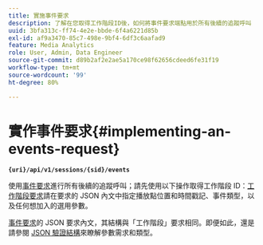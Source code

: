 ```yaml
---
title: 實施事件要求
description: 了解在您取得工作階段ID後，如何將事件要求端點用於所有後續的追蹤呼叫
uuid: 3bfa313c-ff74-4e2e-bbde-6f4a6221d85b
exl-id: af9a3470-85c7-498e-9bf4-6df3c6aafad9
feature: Media Analytics
role: User, Admin, Data Engineer
source-git-commit: d89b2af2e2ae5a170ce98f62656cdeed6fe31f19
workflow-type: tm+mt
source-wordcount: '99'
ht-degree: 80%

---
```


# 實作事件要求{#implementing-an-events-request}

**`{uri}/api/v1/sessions/{sid}/events`**

使用[事件要求](/help/media-collection-api/mc-api-ref/mc-api-events-req.md)進行所有後續的追蹤呼叫；請先使用以下操作取得工作階段 ID：[工作階段要求](/help/media-collection-api/mc-api-ref/mc-api-sessions-req.md)請在要求的 JSON 內文中指定播放點位置和時間戳記、事件類型，以及任何想加入的選用參數。

[事件要求](/help/media-collection-api/mc-api-ref/mc-api-events-req.md)的 JSON 要求內文，其結構與「工作階段」要求相同。即便如此，還是請參閱 [JSON 驗證結構](/help/media-collection-api/mc-api-ref/mc-api-json-validation.md)來瞭解參數需求和類型。

